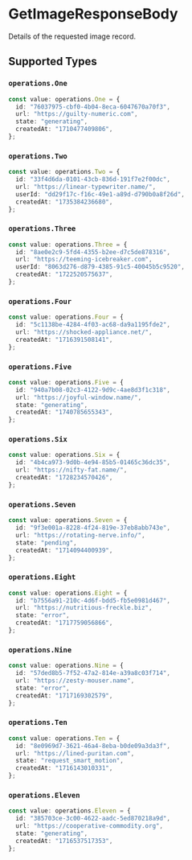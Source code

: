 # GetImageResponseBody

Details of the requested image record.


## Supported Types

### `operations.One`

```typescript
const value: operations.One = {
  id: "76037975-cbf0-4b04-8eca-6047670a70f3",
  url: "https://guilty-numeric.com",
  state: "generating",
  createdAt: "1710477409806",
};
```

### `operations.Two`

```typescript
const value: operations.Two = {
  id: "33f4d6da-0101-43cb-836d-191f7e2f00dc",
  url: "https://linear-typewriter.name/",
  userId: "dd29f17c-f16c-49e1-a89d-d790b0a8f26d",
  createdAt: "1735384236680",
};
```

### `operations.Three`

```typescript
const value: operations.Three = {
  id: "8ae0e2c9-5fd4-4355-b2ee-d7c5de878316",
  url: "https://teeming-icebreaker.com",
  userId: "8063d276-d879-4385-91c5-40045b5c9520",
  createdAt: "1722520575637",
};
```

### `operations.Four`

```typescript
const value: operations.Four = {
  id: "5c1138be-4284-4f03-ac68-da9a1195fde2",
  url: "https://shocked-appliance.net/",
  createdAt: "1716391508141",
};
```

### `operations.Five`

```typescript
const value: operations.Five = {
  id: "940a7b08-02c3-4122-9d9c-4ae8d3f1c318",
  url: "https://joyful-window.name/",
  state: "generating",
  createdAt: "1740785655343",
};
```

### `operations.Six`

```typescript
const value: operations.Six = {
  id: "4b4ca973-9d0b-4e94-85b5-01465c36dc35",
  url: "https://nifty-fat.name/",
  createdAt: "1728234570426",
};
```

### `operations.Seven`

```typescript
const value: operations.Seven = {
  id: "9f3e001a-8228-4f24-819e-37eb8abb743e",
  url: "https://rotating-nerve.info/",
  state: "pending",
  createdAt: "1714094400939",
};
```

### `operations.Eight`

```typescript
const value: operations.Eight = {
  id: "b7556a91-210c-4d6f-bdd5-fb5e0981d467",
  url: "https://nutritious-freckle.biz",
  state: "error",
  createdAt: "1717759056866",
};
```

### `operations.Nine`

```typescript
const value: operations.Nine = {
  id: "57ded8b5-7f52-47a2-814e-a39a8c03f714",
  url: "https://zesty-mouser.name",
  state: "error",
  createdAt: "1717169302579",
};
```

### `operations.Ten`

```typescript
const value: operations.Ten = {
  id: "8e0969d7-3621-46a4-8eba-b0de09a3da3f",
  url: "https://lined-puritan.com",
  state: "request_smart_motion",
  createdAt: "1716143010331",
};
```

### `operations.Eleven`

```typescript
const value: operations.Eleven = {
  id: "385703ce-3c00-4622-aadc-5ed870218a9d",
  url: "https://cooperative-commodity.org",
  state: "generating",
  createdAt: "1716537517353",
};
```

